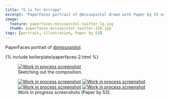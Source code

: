 ```yaml
---
title: "G is for Grrrape"
excerpt: "PaperFaces portrait of @missxpistol drawn with Paper by 53 on an iPad."
image: 
  feature: paperfaces-missxpistol-twitter-lg.jpg
  thumb: paperfaces-missxpistol-twitter-150.jpg
tags: [portrait, illustration, Paper by 53]
---
```


PaperFaces portrait of [@missxpistol](http://twitter.com/missxpistol).

{% include boilerplate/paperfaces-2.html %}

<figure>
	<a href="{{ site.url }}/images/paperfaces-missxpistol-process-1-lg.jpg"><img src="{{ site.url }}/images/paperfaces-missxpistol-process-1-750.jpg" alt="Work in process screenshot"></a>
	<figcaption>Sketching out the composition.</figcaption>
</figure>

<figure class="half">
	<a href="{{ site.url }}/images/paperfaces-missxpistol-process-2-lg.jpg"><img src="{{ site.url }}/images/paperfaces-missxpistol-process-2-600.jpg" alt="Work in process screenshot"></a>
	<a href="{{ site.url }}/images/paperfaces-missxpistol-process-3-lg.jpg"><img src="{{ site.url }}/images/paperfaces-missxpistol-process-3-600.jpg" alt="Work in process screenshot"></a>
	<a href="{{ site.url }}/images/paperfaces-missxpistol-process-4-lg.jpg"><img src="{{ site.url }}/images/paperfaces-missxpistol-process-4-600.jpg" alt="Work in process screenshot"></a>
	<a href="{{ site.url }}/images/paperfaces-missxpistol-process-5-lg.jpg"><img src="{{ site.url }}/images/paperfaces-missxpistol-process-5-600.jpg" alt="Work in process screenshot"></a>
	<figcaption>Work in progress screenshots (Paper by 53).</figcaption>
</figure>